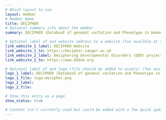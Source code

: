 ```yaml
---
# Which layout to use
layout: member
# Member Name
title: DECIPHER
# Optional summary info about the member
summary: DECIPHER (DatabasE of genomiC varIation and Phenotype in Humans using Ensembl Resources) is an interactive web-based database which incorporates a suite of tools designed to aid the interpretation of genomic variants.  It is widely used to support clinical practice in the UK NHS, to support the Deciphering Developmental Disorders (DDD) project , and to support an international network of clinicians and researchers working with predominantly rare diseases.

# Optional label of and website address to a website (Two availble at the moment)
link_website_1_label: DECIPHER Website
link_website_1_to: https://decipher.sanger.ac.uk
link_website_2_label: Deciphering Developmental Disorders (DDD) project
link_website_2_to: https://www.ddduk.org 

# Optional label of and logo (file should be added to assets) (Two availble at the moment).
logo_1_label: DECIPHER (DatabasE of genomiC varIation and Phenotype in Humans using Ensembl Resources)
logo_1_file: logo-decipher.png
logo_2_label:
logo_2_file:

# Show this entry as a page
show_status: true

# Content isn't currently used but could be added with a few quick updates if needed to allow for pages
---
```

